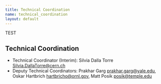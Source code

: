```yaml
---
title: Technical Coordination
name: technical_coordination
layout: default
---
```

TEST
<h2>Technical Coordination</h2>


* Technical Coordinator (Interim): Silvia Dalla Torre <Silvia.DallaTorre@cern.ch>
* Deputy Technical Coordinators: Prakhar Garg <prakhar.garg@yale.edu>, Oskar Hartbrich <hartbricho@ornl.gov>, Matt Posik <posik@temple.edu>
